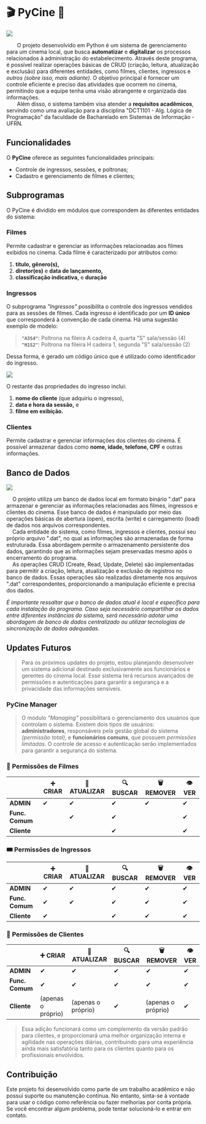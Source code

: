 # 🎬 PyCine 🍿
![](https://i.imgur.com/rZkNahQ.jpg)

&nbsp;&nbsp;&nbsp;&nbsp;&nbsp;&nbsp; O projeto desenvolvido em Python é um sistema de gerenciamento para um cinema local, que busca **automatizar** e **digitalizar** os processos relacionados à administração do estabelecimento. Através deste programa, é possível realizar operações básicas de CRUD (criação, leitura, atualização e exclusão) para diferentes entidades, como filmes, clientes, ingressos e *outros (sobre isso, mais adiante)*. O objetivo principal é fornecer um controle eficiente e preciso das atividades que ocorrem no cinema, permitindo que a equipe tenha uma visão abrangente e organizada das informações.
<br>&nbsp;&nbsp;&nbsp;&nbsp;&nbsp;&nbsp; Além disso, o sistema também visa atender a **requisitos acadêmicos**, servindo como uma avaliação para a disciplina "DCT1101 - Alg. Lógica de Programação" da faculdade de Bacharelado em Sistemas de Informação - UFRN.

## Funcionalidades

O **PyCine** oferece as seguintes funcionalidades principais:

- Controle de ingressos, sessões, e poltronas;
- Cadastro e gerenciamento de filmes e clientes;

## Subprogramas

O PyCine é dividido em módulos que correspondem às diferentes entidades do sistema:

### Filmes

Permite cadastrar e gerenciar as informações relacionadas aos filmes exibidos no cinema. Cada filme é caracterizado por atributos como:
1. **título, gênero(s),**
2. **diretor(es)** e **data de lançamento,**
3. **classificação indicativa,** e **duração**

### Ingressos

O subprograma *"Ingressos"* possibilita o controle dos ingressos vendidos para as sessões de filmes. Cada ingresso é identificado por um **ID único** que corresponderá à convenção de cada cinema. Há uma sugestão exemplo de modelo:
> **`"A3S4"`**: Poltrona na fileira A cadeira 4, quarta "S" sala/sessão (4)<br>
> **`"H1S2"`**: Poltrona na fileira H cadeira 1, segunda "S" sala/sessão (2)

Dessa forma, é gerado um código único que é utilizado como identificador do ingresso.

![](https://i.imgur.com/7capjUH.jpg)

O restante das propriedades do ingresso inclui: 
1. **nome do cliente** (que adquiriu o ingresso),
2. **data e hora da sessão,** e
3. **filme em exibição.**

### Clientes

Permite cadastrar e gerenciar informações dos clientes do cinema. É possível armazenar dados como **nome, idade, telefone, CPF** e outras informações.

## Banco de Dados
![](https://i.imgur.com/UzaVnkT.png)

&nbsp;&nbsp;&nbsp; O projeto utiliza um banco de dados local em formato binário ".dat" para armazenar e gerenciar as informações relacionadas aos filmes, ingressos e clientes do cinema. Esse banco de dados é manipulado por meio das operações básicas de abertura (open), escrita (write) e carregamento (load) de dados nos arquivos correspondentes.<br>
&nbsp;&nbsp;&nbsp; Cada entidade do sistema, como filmes, ingressos e clientes, possui seu próprio arquivo ".dat", no qual as informações são armazenadas de forma estruturada. Essa abordagem permite o armazenamento persistente dos dados, garantindo que as informações sejam preservadas mesmo após o encerramento do programa.<br>
&nbsp;&nbsp;&nbsp; As operações CRUD (Create, Read, Update, Delete) são implementadas para permitir a criação, leitura, atualização e exclusão de registros no banco de dados. Essas operações são realizadas diretamente nos arquivos ".dat" correspondentes, proporcionando a manipulação eficiente e precisa dos dados.

*É importante ressaltar que o banco de dados atual é local e específico para cada instalação do programa. Caso seja necessário compartilhar os dados entre diferentes instâncias do sistema, será necessário adotar uma abordagem de banco de dados centralizado ou utilizar tecnologias de sincronização de dados adequadas.*

## Updates Futuros
> Para os próximos updates do projeto, estou planejando desenvolver um sistema adicional destinado exclusivamente aos funcionários e gerentes do cinema local. Esse sistema terá recursos avançados de permissões e autenticações para garantir a segurança e a privacidade das informações sensíveis.

### PyCine Manager

> O módulo *"Managing"* possibilitará o gerenciamento dos usuários que controlam o sistema. Existem dois tipos de usuários: **administradores**, responsáveis pela gestão global do sistema *(permissão total)*, e **funcionários comuns**, que possuem *permissões limitadas*. O controle de acesso e autenticação serão implementados para garantir a segurança do sistema.

### 🎥 Permissões de Filmes
|              | ➕ CRIAR | 🔁 ATUALIZAR | 🔍 BUSCAR | 🗑️ REMOVER | 👁️ VER |
| ------------ | --------- | ------------ | ---------- | ---------- | ------- |
| **ADMIN**     |   ✔     |     ✔        |     ✔      |     ✔      |    ✔   |
| **Func. Comum** |        |      ✔      |       ✔     |            |    ✔   |
| **Cliente**   |          |              |      ✔     |            |    ✔   |


### 🎟️ Permissões de Ingressos
|              | ➕ CRIAR | 🔁 ATUALIZAR | 🔍 BUSCAR | 🗑️ REMOVER | 👁️ VER |
| ------------ | --------- | ------------ | ---------- | ---------- | ------- |
| **ADMIN**     |   ✔     |     ✔        |     ✔      |     ✔     |    ✔   |
| **Func. Comum** |   ✔   |      ✔      |       ✔     |     ✔     |    ✔   |
| **Cliente**   |    ✔    |              |      ✔     |     ✔      |    ✔   |

### 👤 Permissões de Clientes
|               |    ➕ CRIAR      |     🔁 ATUALIZAR    | 🔍 BUSCAR |     🗑️ REMOVER      | 👁️ VER |
| ------------- | ---------------- | -------------------- | ---------- | ------------------- | ------- |
| **ADMIN**     |         ✔        |          ✔          |     ✔      |          ✔         |    ✔   |
| **Func. Comum** |        ✔        |          ✔         |      ✔     |          ✔         |    ✔   |
| **Cliente**   | (apenas o próprio) | (apenas o próprio) |      ✔     | (apenas o próprio) |    ✔   |

> Essa adição funcionará como um complemento da versão padrão para clientes, e proporcionará uma melhor organização interna e agilidade nas operações diárias, contribuindo para uma experiência ainda mais satisfatória tanto para os clientes quanto para os profissionais envolvidos.

## Contribuição

Este projeto foi desenvolvido como parte de um trabalho acadêmico e não possui suporte ou manutenção contínua. No entanto, sinta-se à vontade para usar o código como referência ou fazer melhorias por conta própria. Se você encontrar algum problema, pode tentar solucioná-lo e entrar em contato.